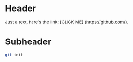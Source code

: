 # Header

Just a text, here's the link: [CLICK ME]
(https://github.com/).

# Subheader

```bash
git init
```

